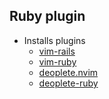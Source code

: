 ## Ruby plugin

* Installs plugins
    - [vim-rails](https://github.com/tpope/vim-rails)
    - [vim-ruby](https://github.com/vim-ruby/vim-ruby)
    - [deoplete.nvim](https://github.com/Shougo/deoplete.nvim)
    - [deoplete-ruby](https://github.com/fishbullet/deoplete-ruby)
